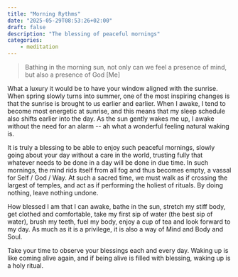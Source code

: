 ```yaml
---
title: "Morning Rythms"
date: "2025-05-29T08:53:26+02:00"
draft: false
description: "The blessing of peaceful mornings"
categories: 
    - meditation
---
```


> Bathing in the morning sun, not only can we feel a presence of mind, but also a presence of God [Me]

What a luxury it would be to have your window aligned with the sunrise. When spring slowly turns into summer, one of the most inspiring changes is that the sunrise is brought to us earlier and earlier. When I awake, I tend to become most energetic at sunrise, and this means that my sleep schedule also shifts earlier into the day. As the sun gently wakes me up, I awake without the need for an alarm -- ah what a wonderful feeling natural waking is. 

It is truly a blessing to be able to enjoy such peaceful mornings, slowly going about your day without a care in the world, trusting fully that whatever needs to be done in a day will be done in due time. In such mornings, the mind rids itself from all fog and thus becomes empty, a vassal for Self / God / Way. At such a sacred time, we must walk as if crossing the largest of temples, and act as if performing the holiest of rituals. By doing nothing, leave nothing undone. 

How blessed I am that I can awake, bathe in the sun, stretch my stiff body, get clothed and comfortable, take my first sip of water (the best sip of water), brush my teeth, fuel my body, enjoy a cup of tea and look forward to my day. As much as it is a privilege, it is also a way of Mind and Body and Soul. 

Take your time to observe your blessings each and every day. Waking up is like coming alive again, and if being alive is filled with blessing, waking up is a holy ritual. 